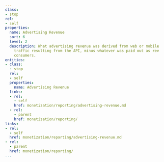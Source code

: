 ```yaml
---
class:
- stop
rel:
- self
properties:
  name: Advertising Revenue
  sort: 6
  level: 2
  description: What advertising revenue was derived from web or mobile application
    traffic resulting from the API, minus whatever was paid out as rev share to API
    consumers.
entities:
- class:
  - stop
  rel:
  - self
  properties:
    name: Advertising Revenue
  links:
  - rel:
    - self
    href: monetization/reporting/advertising-revenue.md
  - rel:
    - parent
    href: monetization/reporting/
links:
- rel:
  - self
  href: monetization/reporting/advertising-revenue.md
- rel:
  - parent
  href: monetization/reporting/
...
```

